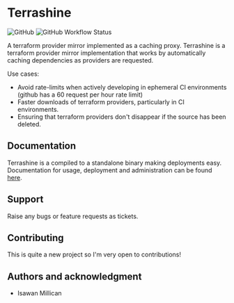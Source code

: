 # Terrashine

![GitHub](https://img.shields.io/github/license/isawan/terrashine)
![GitHub Workflow Status](https://img.shields.io/github/actions/workflow/status/isawan/terrashine/rust.yml)

A terraform provider mirror implemented as a caching proxy.
Terrashine is a terraform provider mirror implementation that works by automatically caching dependencies as providers are requested.

Use cases:

* Avoid rate-limits when actively developing in ephemeral CI environments (github has a 60 request per hour rate limit)
* Faster downloads of terraform providers, particularly in CI environments.
* Ensuring that terraform providers don't disappear if the source has been deleted.

## Documentation

Terrashine is a compiled to a standalone binary making deployments easy.
Documentation for usage, deployment and administration can be found [here](https://isawan.github.io/terrashine/).

## Support

Raise any bugs or feature requests as tickets.

## Contributing

This is quite a new project so I'm very open to contributions!

## Authors and acknowledgment

* Isawan Millican
